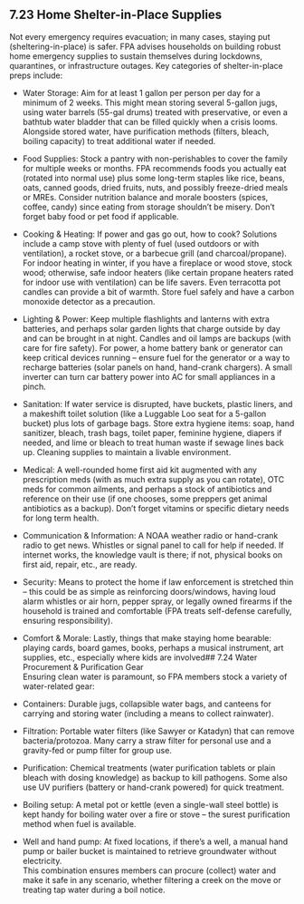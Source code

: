 ## 7.23 Home Shelter-in-Place Supplies

Not every emergency requires evacuation; in many cases, staying put (sheltering-in-place) is safer. FPA advises households on building robust home emergency supplies to sustain themselves during lockdowns, quarantines, or infrastructure outages. Key categories of shelter-in-place preps include:

- Water Storage: Aim for at least 1 gallon per person per day for a minimum of 2 weeks. This might mean storing several 5-gallon jugs, using water barrels (55-gal drums) treated with preservative, or even a bathtub water bladder that can be filled quickly when a crisis looms. Alongside stored water, have purification methods (filters, bleach, boiling capacity) to treat additional water if needed.  
      
    
- Food Supplies: Stock a pantry with non-perishables to cover the family for multiple weeks or months. FPA recommends foods you actually eat (rotated into normal use) plus some long-term staples like rice, beans, oats, canned goods, dried fruits, nuts, and possibly freeze-dried meals or MREs. Consider nutrition balance and morale boosters (spices, coffee, candy) since eating from storage shouldn’t be misery. Don’t forget baby food or pet food if applicable.  
      
    
- Cooking & Heating: If power and gas go out, how to cook? Solutions include a camp stove with plenty of fuel (used outdoors or with ventilation), a rocket stove, or a barbecue grill (and charcoal/propane). For indoor heating in winter, if you have a fireplace or wood stove, stock wood; otherwise, safe indoor heaters (like certain propane heaters rated for indoor use with ventilation) can be life savers. Even terracotta pot candles can provide a bit of warmth. Store fuel safely and have a carbon monoxide detector as a precaution.  
      
    
- Lighting & Power: Keep multiple flashlights and lanterns with extra batteries, and perhaps solar garden lights that charge outside by day and can be brought in at night. Candles and oil lamps are backups (with care for fire safety). For power, a home battery bank or generator can keep critical devices running – ensure fuel for the generator or a way to recharge batteries (solar panels on hand, hand-crank chargers). A small inverter can turn car battery power into AC for small appliances in a pinch.  
      
    
- Sanitation: If water service is disrupted, have buckets, plastic liners, and a makeshift toilet solution (like a Luggable Loo seat for a 5-gallon bucket) plus lots of garbage bags. Store extra hygiene items: soap, hand sanitizer, bleach, trash bags, toilet paper, feminine hygiene, diapers if needed, and lime or bleach to treat human waste if sewage lines back up. Cleaning supplies to maintain a livable environment.  
      
    
- Medical: A well-rounded home first aid kit augmented with any prescription meds (with as much extra supply as you can rotate), OTC meds for common ailments, and perhaps a stock of antibiotics and reference on their use (if one chooses, some preppers get animal antibiotics as a backup). Don’t forget vitamins or specific dietary needs for long term health.  
      
    
- Communication & Information: A NOAA weather radio or hand-crank radio to get news. Whistles or signal panel to call for help if needed. If internet works, the knowledge vault is there; if not, physical books on first aid, repair, etc., are ready.  
      
    
- Security: Means to protect the home if law enforcement is stretched thin – this could be as simple as reinforcing doors/windows, having loud alarm whistles or air horn, pepper spray, or legally owned firearms if the household is trained and comfortable (FPA treats self-defense carefully, ensuring responsibility).  
      
    
- Comfort & Morale: Lastly, things that make staying home bearable: playing cards, board games, books, perhaps a musical instrument, art supplies, etc., especially where kids are involved## 7.24 Water Procurement & Purification Gear  
    Ensuring clean water is paramount, so FPA members stock a variety of water-related gear:  
      
    
- Containers: Durable jugs, collapsible water bags, and canteens for carrying and storing water (including a means to collect rainwater).  
      
    
- Filtration: Portable water filters (like Sawyer or Katadyn) that can remove bacteria/protozoa. Many carry a straw filter for personal use and a gravity-fed or pump filter for group use.  
      
    
- Purification: Chemical treatments (water purification tablets or plain bleach with dosing knowledge) as backup to kill pathogens. Some also use UV purifiers (battery or hand-crank powered) for quick treatment.  
      
    
- Boiling setup: A metal pot or kettle (even a single-wall steel bottle) is kept handy for boiling water over a fire or stove – the surest purification method when fuel is available.  
      
    
- Well and hand pump: At fixed locations, if there’s a well, a manual hand pump or bailer bucket is maintained to retrieve groundwater without electricity.  
    This combination ensures members can procure (collect) water and make it safe in any scenario, whether filtering a creek on the move or treating tap water during a boil notice.
